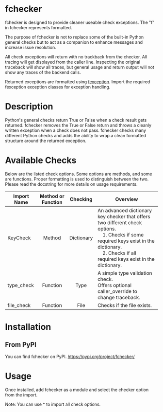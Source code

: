 fchecker
========

fchecker is designed to provide cleaner useable check exceptions. The "f" in fchecker represents formatted.

The purpose of fchecker is not to replace some of the built-in Python general checks but to act as a companion to enhance messages and increase issue resolution.

All check exceptions will return with no trackback from the checker. All tracing will get displayed from the caller line. Inspecting the original traceback will show all traces, but general usage and return output will not show any traces of the backend calls.

Returned exceptions are formatted using [fexception](https://pypi.org/project/fexception/). Import the required fexception exception classes for exception handling.

Description
===========

Python's general checks return True or False when a check result gets returned. fchecker removes the True or False return and throws a cleanly written exception when a check does not pass. fchecker checks many different Python checks and adds the ability to wrap a clean formatted structure around the returned exception.

Available Checks
================

Below are the listed check options. Some options are methods, and some are functions. Proper formatting is used to distinguish between the two. Please read the docstring for more details on usage requirements. 

| Import Name           | Method or Function | Checking      | Overview                                                                             |
| --------------------- |:------------------:|:-------------:|------------------------------------------------------------------------------------- |
| KeyCheck              | Method             | Dictionary    | An advanced dictionary key checker that offers two different check options.<br>&emsp;1. Checks if some required keys exist in the dictionary.<br>&emsp;2. Checks if all required keys exist in the dictionary.|
| type_check            | Function           | Type          | A simple type validation check.<br>Offers optional caller_override to change traceback.|
| file_check            | Function           | File          | Checks if the file exists.                                                           |

Installation
============

From PyPI
-------------------
You can find fchecker on PyPI. https://pypi.org/project/fchecker/ 

Usage
=====
Once installed, add fchecker as a module and select the checker option from the import.

Note: You can use * to import all check options.

